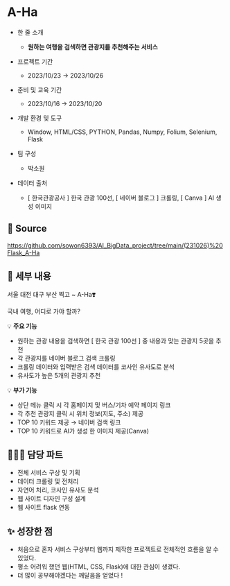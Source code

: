 # A-Ha

- 한 줄 소개 
  - **원하는 여행을 검색하면 관광지를 추천해주는 서비스**
  
- 프로젝트 기간
  - 2023/10/23 → 2023/10/26
- 준비 및 교육 기간
  - 2023/10/16 → 2023/10/20
- 개발 환경 및 도구
  - Window, HTML/CSS, PYTHON, Pandas, Numpy, Folium, Selenium, Flask
- 팀 구성
  - 박소원
- 데이터 출처
  - [ 한국관광공사 ] 한국 관광 100선, [ 네이버 블로그 ] 크롤링, [ Canva ] AI 생성 이미지

## 🔗 **Source**

https://github.com/sowon6393/AI_BigData_project/tree/main/(231026)%20Flask_A-Ha


## 💖 세부 내용

서울 대전 대구 부산 찍고 ~  A-Ha❣️
 
  국내 여행, 어디로 가야 할까?

💡 **주요 기능**
  - 원하는 관광 내용을 검색하면 [ 한국 관광 100선 ] 중 내용과 맞는 관광지 5곳을 추천
   - 각 관광지를 네이버 블로그 검색 크롤링
   - 크롤링 데이터와 입력받은 검색 데이터를 코사인 유사도로 분석
   - 유사도가 높은 5개의 관광지 추천

💡 **부가 기능**
   - 상단 메뉴 클릭 시 각 홈페이지 및 버스/기차 예약 페이지 링크
   - 각 추천 관광지 클릭 시 위치 정보(지도, 주소) 제공
   - TOP 10 키워드 제공 → 네이버 검색 링크
   - TOP 10 키워드로 AI가 생성 한 이미지 제공(Canva)


## 👩🏻‍💼 담당 파트

- 전체 서비스 구상 및 기획
- 데이터 크롤링 및 전처리
- 자연어 처리, 코사인 유사도 분석
- 웹 사이트 디자인 구성 설계
- 웹 사이트 flask 연동

## ✨ 성장한 점

- 처음으로 혼자 서비스 구상부터 웹까지 제작한 프로젝트로 전체적인 흐름을 알 수 있었다.
- 평소 어려워 했던 웹(HTML, CSS, Flask)에 대한 관심이 생겼다.
- 더 많이 공부해야겠다는 깨달음을 얻었다 !
